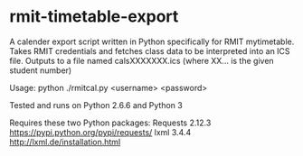 # rmit-timetable-export
A calender export script written in Python specifically for RMIT mytimetable.
Takes RMIT credentials and fetches class data to be interpreted into an ICS file.
Outputs to a file named calsXXXXXXX.ics (where XX... is the given student number)

Usage: python ./rmitcal.py \<username> \<password>

Tested and runs on Python 2.6.6 and Python 3

Requires these two Python packages:
Requests 2.12.3
https://pypi.python.org/pypi/requests/
lxml 3.4.4
http://lxml.de/installation.html
